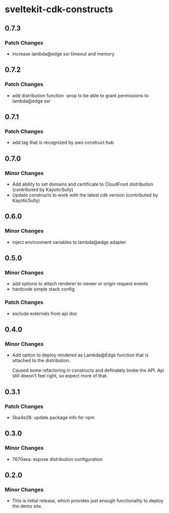 # sveltekit-cdk-constructs

## 0.7.3

### Patch Changes

- increase lambda@edge ssr timeout and memory

## 0.7.2

### Patch Changes

- add distribution function -prop to be able to grant permissions to lambda@edge ssr

## 0.7.1

### Patch Changes

- add tag that is recognized by aws construct hub

## 0.7.0

### Minor Changes

- Add ability to set domains and certificate to CloudFront distribution (contributed by KayoticSully)
- Update constructs to work with the latest cdk version (contributed by KayoticSully)

## 0.6.0

### Minor Changes

- inject environment variables to lambda@edge adapter

## 0.5.0

### Minor Changes

- add options to attach renderer to viewer or origin request events
- hardcode simple stack config

### Patch Changes

- exclude externals from api doc

## 0.4.0

### Minor Changes

- Add option to deploy rendered as Lambda@Edge function that is
  attached to the distribution.

  Caused some refactoring in constructs and definately broke the API.
  Api still doesn't feel right, so expect more of that.

## 0.3.1

### Patch Changes

- 5ba4e28: update package info for npm

## 0.3.0

### Minor Changes

- 7670aea: expose distribution configuration

## 0.2.0

### Minor Changes

- This is initial release, which provides just enough functionality to deploy the demo site.
